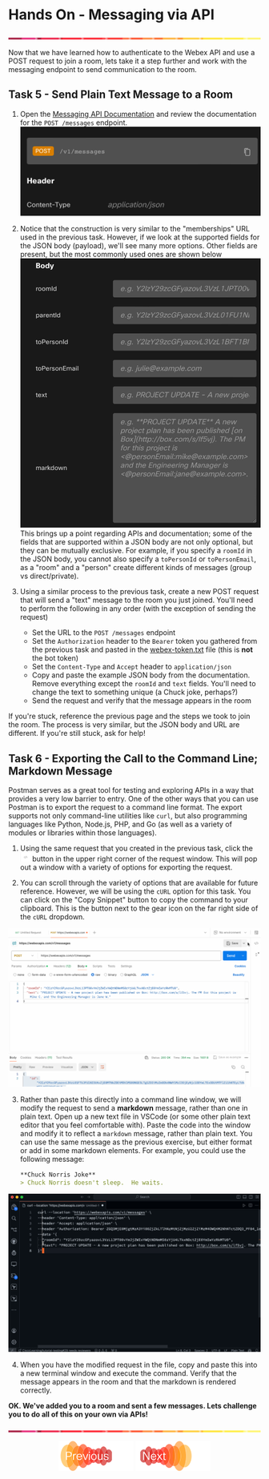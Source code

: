 # Hands On - Messaging via API

![line](../assets/banner.png)

Now that we have learned how to authenticate to the Webex API and use a POST request to join a room, lets take it a step further and work with the messaging endpoint to send communication to the room.

## Task 5 - Send Plain Text Message to a Room

1. Open the [Messaging API Documentation](https://developer.webex.com/docs/api/v1/messages/create-a-message) and review the documentation for the `POST /messages` endpoint.
![Webex Messaging API URL](./images/messages-url.png)

2. Notice that the construction is very similar to the "memberships" URL used in the previous task.  However, if we look at the supported fields for the JSON body (payload), we'll see many more options.  Other fields are present, but the most commonly used ones are shown below
![Webex Messaging API URL](./images/messages-fields.png)
This brings up a point regarding APIs and documentation; some of the fields that are supported within a JSON body are not only optional, but they can be mutually exclusive.  For example, if you specify a `roomId` in the JSON body, you cannot also specify a `toPersonId` or `toPersonEmail`, as a "room" and a "person" create different kinds of messages (group vs direct/private).  

3. Using a similar process to the previous task, create a new POST request that will send a "text" message to the room you just joined.  You'll need to perform the following in any order (with the exception of sending the request)
    - Set the URL to the `POST /messages` endpoint
    - Set the `Authorization` header to the `Bearer` token you gathered from the previous task and pasted in the [webex-token.txt](./code/webex-token.txt) file (this is **not** the bot token)
    - Set the `Content-Type` and `Accept` header to `application/json`
    - Copy and paste the example JSON body from the documentation.  Remove everything except the `roomId` and `text` fields.  You'll need to change the text to something unique (a Chuck joke, perhaps?)
    - Send the request and verify that the message appears in the room

If you're stuck, reference the previous page and the steps we took to join the room.  The process is very similar, but the JSON body and URL are different.  If you're still stuck, ask for help!

## Task 6 - Exporting the Call to the Command Line; Markdown Message

Postman serves as a great tool for testing and exploring APIs in a way that provides a very low barrier to entry.  One of the other ways that you can use Postman is to export the request to a command line format.  The export supports not only command-line utilities like `curl`, but also programming languages like Python, Node.js, PHP, and Go (as well as a variety of modules or libraries within those languages).

1. Using the same request that you created in the previous task, click the <img src="./images/postman-code.png" alt="code" width="20" height="18"/> button in the upper right corner of the request window.  This will pop out a window with a variety of options for exporting the request.

2. You can scroll through the variety of options that are available for future reference.  However, we will be using the `cURL` option for this task.  You can click on the "Copy Snippet" button to copy the command to your clipboard.  This is the button next to the gear icon on the far right side of the `cURL` dropdown.

![Postman Code Export](./images/postman-code-export.gif)

3. Rather than paste this directly into a command line window, we will modify the request to send a **markdown** message, rather than one in plain text.  Open up a new text file in VSCode (or some other plain text editor that you feel comfortable with).  Paste the code into the window and modify it to reflect a `markdown` message, rather than plain text.  You can use the same message as the previous exercise, but either format or add in some markdown elements.  For example, you could use the following message:
    ```markdown
    **Chuck Norris Joke**
    > Chuck Norris doesn't sleep.  He waits.
    ```

![Postman Code Paste](./images/postman-code-paste.gif)

4. When you have the modified request in the file, copy and paste this into a new terminal window and execute the command.  Verify that the message appears in the room and that the markdown is rendered correctly.

**OK.  We've added you to a room and sent a few messages.  Lets challenge you to do all of this on your own via APIs!**

![line](../assets/banner.png)

<p align="center">
<a href="3.md"><img src="../assets/previous.png" width="150px"></a>
<a href="5.md"><img src="../assets/next.png" width="150px"></a>
</p>